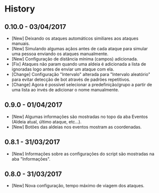 # History

## 0.10.0 - 03/04/2017

- [New] Deixando os ataques automáticos similiares aos ataques manuais.
- [New] Simulando algumas açãos antes de cada ataque para simular uma pessoa enviando os ataques manualmente.
- [New] Configuração de distância mínima (campos) adicionada.
- [Fix] Ataques não param quando uma aldeia é adicionada a lista de ignoradas logo antes de enviar um ataque com ela.
- [Change] Configuração "Intervalo" alterada para "Intervalo aleatório" para evitar detecção de bot através de padrões repetitivos.
- [Change] Agora é possível selecionar a predefinição/grupo a partir de uma lista ao invés de adicionar o nome manualmente.

## 0.9.0 - 01/04/2017

- [New] Algumas informações são mostradas no topo da aba Eventos (Aldeia atual, último ataque, etc...).
- [New] Botões das aldeias nos eventos mostram as coordenadas.

## 0.8.1 - 31/03/2017

- [New] Informações sobre as configurações do script são mostradas na aba "Informações".

## 0.8.0 - 31/03/2017

- [New] Nova configuração, tempo máximo de viagem dos ataques.
